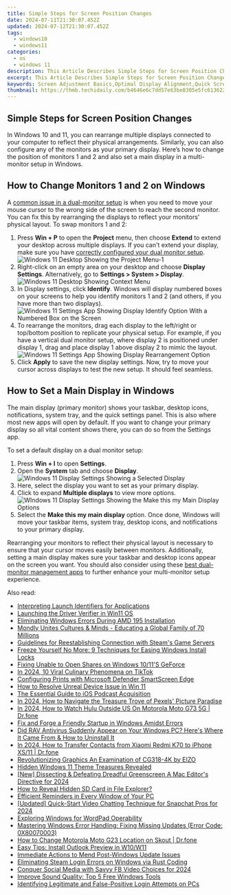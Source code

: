 ```yaml
---
title: Simple Steps for Screen Position Changes
date: 2024-07-11T21:30:07.452Z
updated: 2024-07-12T21:30:07.452Z
tags:
  - windows10
  - windows11
categories:
  - os
  - windows 11
description: This Article Describes Simple Steps for Screen Position Changes
excerpt: This Article Describes Simple Steps for Screen Position Changes
keywords: Screen Adjustment Basics,Optimal Display Alignment,Quick Screen Layout Switch,Efficient Screen Placement,Simple Screen Repositioning,Adaptive Monitor Settings,Effective Screen Arrangement
thumbnail: https://thmb.techidaily.com/b4646e6c7dd57e63be8305e5fc613622e6d7e19134ef2ba8ba5fe989f296bf0b.png
---
```


## Simple Steps for Screen Position Changes

 In Windows 10 and 11, you can rearrange multiple displays connected to your computer to reflect their physical arrangements. Similarly, you can also configure any of the monitors as your primary display. Here’s how to change the position of monitors 1 and 2 and also set a main display in a multi-monitor setup in Windows.

## How to Change Monitors 1 and 2 on Windows

 A [common issue in a dual-monitor setup](https://www.makeuseof.com/windows-11-second-monitor-not-detected/) is when you need to move your mouse cursor to the wrong side of the screen to reach the second monitor. You can fix this by rearranging the displays to reflect your monitors' physical layout. To swap monitors 1 and 2:

1. Press **Win + P** to open the **Project** menu, then choose **Extend** to extend your desktop across multiple displays. If you can't extend your display, make sure you have [correctly configured your dual monitor setup](https://www.makeuseof.com/how-to-set-up-dual-monitors/).  
![Windows 11 Desktop Showing the Project Menu-1](https://static1.makeuseofimages.com/wordpress/wp-content/uploads/2024/01/windows-11-desktop-showing-the-project-menu-1.png)
2. Right-click on an empty area on your desktop and choose **Display Settings**. Alternatively, go to **Settings > System > Display**.  
![Windows 11 Desktop Showing Context Menu](https://static1.makeuseofimages.com/wordpress/wp-content/uploads/2024/01/windows-11-desktop-showing-context-menu.png)
3. In Display settings, click **Identify**. Windows will display numbered boxes on your screens to help you identify monitors 1 and 2 (and others, if you have more than two displays).  
![Windows 11 Settings App Showing Display Identify Option With a Numbered Box on the Screen](https://static1.makeuseofimages.com/wordpress/wp-content/uploads/2024/01/windows-11-settings-app-showing-display-identify-option-with-a-numbered-box-on-the-screen.png)
4. To rearrange the monitors, drag each display to the left/right or top/bottom position to replicate your physical setup. For example, if you have a vertical dual monitor setup, where display 2 is positioned under display 1, drag and place display 1 above display 2 to mimic the layout.  
![Windows 11 Settings App Showing Display Rearrangement Option](https://static1.makeuseofimages.com/wordpress/wp-content/uploads/2024/01/windows-11-settings-app-showing-display-rearrangement-option.png)
5. Click **Apply** to save the new display settings. Now, try to move your cursor across displays to test the new setup. It should feel seamless.

## How to Set a Main Display in Windows

 The main display (primary monitor) shows your taskbar, desktop icons, notifications, system tray, and the quick settings panel. This is also where most new apps will open by default. If you want to change your primary display so all vital content shows there, you can do so from the Settings app.

 To set a default display on a dual monitor setup:

1. Press **Win + I** to open **Settings**.
2. Open the **System** tab and choose **Display**.  
![Windows 11 Display Settings Showing a Selected Display](https://static1.makeuseofimages.com/wordpress/wp-content/uploads/2024/01/windows-11-display-settings-showing-a-selected-display.png)
3. Here, select the display you want to set as your primary display.
4. Click to expand **Multiple displays** to view more options.  
![WIndows 11 Display Settings Showing the Make this my Main Display Options](https://static1.makeuseofimages.com/wordpress/wp-content/uploads/2024/01/windows-11-display-settings-showing-the-make-this-my-main-display-options.png)
5. Select the **Make this my main display** option. Once done, Windows will move your taskbar items, system tray, desktop icons, and notifications to your primary display.

 Rearranging your monitors to reflect their physical layout is necessary to ensure that your cursor moves easily between monitors. Additionally, setting a main display makes sure your taskbar and desktop icons appear on the screen you want. You should also consider using these [best dual-monitor management apps](https://www.makeuseof.com/software-manage-dual-monitors/) to further enhance your multi-monitor setup experience.



<ins class="adsbygoogle"
      style="display:block"
      data-ad-client="ca-pub-7571918770474297"
      data-ad-slot="8358498916"
      data-ad-format="auto"
      data-full-width-responsive="true"></ins>
<span class="atpl-alsoreadstyle">Also read:</span>
<div><ul>
<li><a href="https://windows11.techidaily.com/interpreting-launch-identifiers-for-applications/"><u>Interpreting Launch Identifiers for Applications</u></a></li>
<li><a href="https://windows11.techidaily.com/launching-the-driver-verifier-in-win11-os/"><u>Launching the Driver Verifier in Win11 OS</u></a></li>
<li><a href="https://windows11.techidaily.com/eliminating-windows-errors-during-amd-195-installation/"><u>Eliminating Windows Errors During AMD 195 Installation</u></a></li>
<li><a href="https://mondly-stories.techidaily.com/mondly-unites-cultures-and-minds-educating-a-global-family-of-70-millions/"><u>Mondly Unites Cultures & Minds - Educating a Global Family of 70 Millions</u></a></li>
<li><a href="https://windows11.techidaily.com/guidelines-for-reestablishing-connection-with-steams-game-servers/"><u>Guidelines for Reestablishing Connection with Steam's Game Servers</u></a></li>
<li><a href="https://windows11.techidaily.com/freeze-yourself-no-more-9-techniques-for-easing-windows-install-locks/"><u>Freeze Yourself No More: 9 Techniques for Easing Windows Install Locks</u></a></li>
<li><a href="https://windows11.techidaily.com/fixing-unable-to-open-shares-on-windows-1011s-geforce/"><u>Fixing Unable to Open Shares on Windows 10/11'S GeForce</u></a></li>
<li><a href="https://tiktok-videos.techidaily.com/in-2024-10-viral-culinary-phenomena-on-tiktok/"><u>In 2024, 10 Viral Culinary Phenomena on TikTok</u></a></li>
<li><a href="https://windows11.techidaily.com/configuring-prints-with-microsoft-defender-smartscreen-edge/"><u>Configuring Prints with Microsoft Defender SmartScreen Edge</u></a></li>
<li><a href="https://windows11.techidaily.com/how-to-resolve-unreal-device-issue-in-win-11/"><u>How to Resolve Unreal Device Issue in Win 11</u></a></li>
<li><a href="https://extra-tips.techidaily.com/the-essential-guide-to-ios-podcast-acquisition/"><u>The Essential Guide to iOS Podcast Acquisition</u></a></li>
<li><a href="https://some-techniques.techidaily.com/in-2024-how-to-navigate-the-treasure-trove-of-pexels-picture-paradise/"><u>In 2024, How to Navigate the Treasure Trove of Pexels' Picture Paradise</u></a></li>
<li><a href="https://phone-solutions.techidaily.com/in-2024-how-to-watch-hulu-outside-us-on-motorola-moto-g73-5g-drfone-by-drfone-virtual-android/"><u>In 2024, How to Watch Hulu Outside US On Motorola Moto G73 5G | Dr.fone</u></a></li>
<li><a href="https://windows11.techidaily.com/fix-and-forge-a-friendly-startup-in-windows-amidst-errors/"><u>Fix and Forge a Friendly Startup in Windows Amidst Errors</u></a></li>
<li><a href="https://windows11.techidaily.com/did-rav-antivirus-suddenly-appear-on-your-windows-pc-heres-where-it-came-from-and-how-to-uninstall-it/"><u>Did RAV Antivirus Suddenly Appear on Your Windows PC? Here's Where It Came From & How to Uninstall It</u></a></li>
<li><a href="https://android-transfer.techidaily.com/in-2024-how-to-transfer-contacts-from-xiaomi-redmi-k70-to-iphone-xs11-drfone-by-drfone-transfer-from-android-transfer-from-android/"><u>In 2024, How to Transfer Contacts from Xiaomi Redmi K70 to iPhone XS/11 | Dr.fone</u></a></li>
<li><a href="https://article-helps.techidaily.com/revolutionizing-graphics-an-examination-of-cg318-4k-by-eizo/"><u>Revolutionizing Graphics  An Examination of CG318-4K by EIZO</u></a></li>
<li><a href="https://windows11.techidaily.com/hidden-windows-11-theme-treasures-revealed/"><u>Hidden Windows 11 Theme Treasures Revealed</u></a></li>
<li><a href="https://facebook-video-share.techidaily.com/new-dissecting-and-defeating-dreadful-greenscreen-a-mac-editors-directive-for-2024/"><u>[New] Dissecting & Defeating Dreadful Greenscreen  A Mac Editor's Directive for 2024</u></a></li>
<li><a href="https://windows11.techidaily.com/how-to-reveal-hidden-sd-card-in-file-explorer/"><u>How to Reveal Hidden SD Card in File Explorer?</u></a></li>
<li><a href="https://windows11.techidaily.com/efficient-reminders-in-every-window-of-your-pc/"><u>Efficient Reminders in Every Window of Your PC</u></a></li>
<li><a href="https://snapchat-videos.techidaily.com/updated-quick-start-video-chatting-technique-for-snapchat-pros-for-2024/"><u>[Updated] Quick-Start Video Chatting Technique for Snapchat Pros for 2024</u></a></li>
<li><a href="https://windows11.techidaily.com/exploring-windows-for-wordpad-operability/"><u>Exploring Windows for WordPad Operability</u></a></li>
<li><a href="https://windows11.techidaily.com/mastering-windows-error-handling-fixing-missing-updates-error-code-0x80070003/"><u>Mastering Windows Error Handling: Fixing Missing Updates (Error Code: 0X80070003)</u></a></li>
<li><a href="https://location-social.techidaily.com/how-to-change-motorola-moto-g23-location-on-skout-drfone-by-drfone-virtual-android/"><u>How to Change Motorola Moto G23 Location on Skout | Dr.fone</u></a></li>
<li><a href="https://windows11.techidaily.com/easy-tips-install-outlook-preview-in-w10w11/"><u>Easy Tips: Install Outlook Preview in W10/W11</u></a></li>
<li><a href="https://windows11.techidaily.com/immediate-actions-to-mend-post-windows-update-issues/"><u>Immediate Actions to Mend Post-Windows Update Issues</u></a></li>
<li><a href="https://windows11.techidaily.com/eliminating-steam-login-errors-on-windows-via-rust-coding/"><u>Eliminating Steam Login Errors on Windows via Rust Coding</u></a></li>
<li><a href="https://facebook-clips.techidaily.com/conquer-social-media-with-savvy-fb-video-choices-for-2024/"><u>Conquer Social Media with Savvy FB Video Choices for 2024</u></a></li>
<li><a href="https://windows11.techidaily.com/improve-sound-quality-top-5-free-windows-tools/"><u>Improve Sound Quality: Top 5 Free Windows Tools</u></a></li>
<li><a href="https://windows11.techidaily.com/identifying-legitimate-and-false-positive-login-attempts-on-pcs/"><u>Identifying Legitimate and False-Positive Login Attempts on PCs</u></a></li>
</ul></div>

